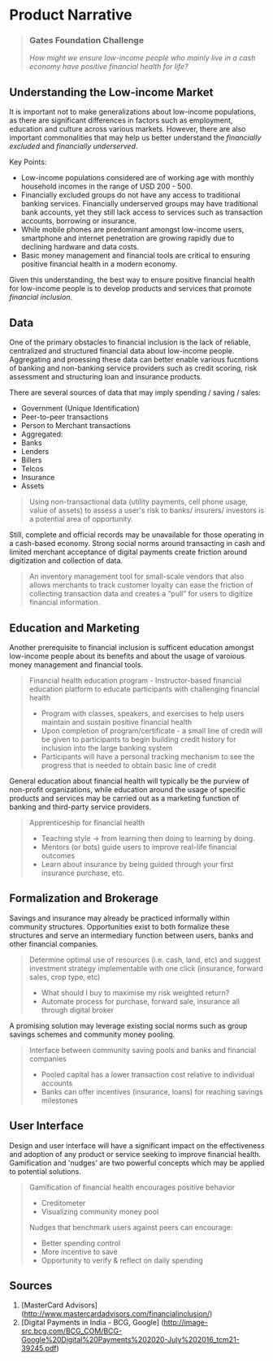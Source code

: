 # Product Narrative

> ### Gates Foundation Challenge
>
> _How might we ensure low-income people who mainly live in a cash economy have
> positive financial health for life?_


## Understanding the Low-income Market

It is important not to make generalizations about low-income populations, as there are significant differences in factors such as employment, education and culture across various markets. However, there are also important commonalities that may help us better understand the *financially excluded* and *financially underserved*.

Key Points:
+ Low-income populations considered are of working age with monthly household incomes in the range of USD 200 - 500.
+ Financially excluded groups do not have any access to traditional banking services. Financially underserved groups may have traditional bank accounts, yet they still lack access to services such as transaction accounts, borrowing or insurance.
+ While mobile phones are predominant amongst low-income users, smartphone and internet penetration are growing rapidly due to declining hardware and data costs.
+ Basic money management and financial tools are critical to ensuring positive financial health in a modern economy.

Given this understanding, the best way to ensure positive financial health for low-income people is to develop products and services that promote *financial inclusion*.


## Data

One of the primary obstacles to financial inclusion is the lack of reliable, centralized and structured financial data about low-income people. Aggregating and proessing these data can better enable various fucntions of banking and non-banking service providers such as credit scoring, risk assessment and structuring loan and insurance products.

There are several sources of data that may imply spending / saving / sales:
+ Government (Unique Identification)
+ Peer-to-peer transactions
+ Person to Merchant transactions
+ Aggregated:
+ 	Banks
+ 	Lenders
+ 	Billers
+ 	Telcos
+ 	Insurance
+ 	Assets

> Using non-transactional data (utility payments, cell phone usage, value of assets) to
> assess a user's risk to banks/ insurers/ investors is a potential area of opportunity.

Still, complete and official records may be unavailable for those operating in a cash-based economy. Strong social norms around transacting in cash and limited merchant acceptance of digital payments create friction around digitization and collection of data.

> An inventory management tool for small-scale vendors that also allows merchants to track
> customer loyalty can ease the friction of collecting transaction data and creates a “pull”
> for users to digitize financial information.


## Education and Marketing

Another prerequisite to financial inclusion is sufficent education amongst low-income people about its benefits and about the usage of varoious money management and financial tools. 

> Financial health education program - Instructor-based financial education platform to
> educate participants with challenging financial health
> +	Program with classes, speakers, and exercises to help users maintain and
>	sustain positive financial health
> +	Upon completion of program/certificate - a small line of credit will be given
>	to participants to begin building credit history for inclusion into the large
>	banking system
> +	Participants will have a personal tracking mechanism to see the progress that
>	is needed to obtain basic line of credit

General education about financial health will typically be the purview of non-profit organizations, while education around the usage of specific products and services may be carried out as a marketing function of banking and third-party service providers.

> Apprenticeship for financial health
> +	Teaching style → from learning then doing to learning by doing.
> +	Mentors (or bots) guide users to improve real-life financial outcomes
> +	Learn about insurance by being guided through your first insurance purchase, etc.


## Formalization and Brokerage

Savings and insurance may already be practiced informally within community structures. Opportunities exist to both formalize these structures and serve an intermediary function between users, banks and other financial companies.

> Determine optimal use of resources (i.e. cash, land, etc) and suggest investment strategy
> implementable with one click (insurance, forward sales, crop type, etc)
> +	What should I buy to maximise my risk weighted return?
> +	Automate process for purchase, forward sale, insurance all through digital broker

A promising solution may leverage existing social norms such as group savings schemes and community money pooling.

> Interface between community saving pools and banks and financial companies
> + Pooled capital has a lower transaction cost relative to individual accounts
> +	Banks can offer incentives (insurance, loans) for reaching savings milestones


## User Interface

Design and user interface will have a significant impact on the effectiveness and adoption of any product or service seeking to improve financial health. Gamification and 'nudges' are two powerful concepts which may be applied to potential solutions.

> Gamification of financial health encourages positive behavior
> +	Creditometer
> + Visualizing community money pool
>
> Nudges that benchmark users against peers can encourage:
> +	Better spending control
> +	More incentive to save
> +	Opportunity to verify & reflect on daily spending



## Sources
1. [MasterCard Advisors] (http://www.mastercardadvisors.com/financialinclusion/)
2. [Digital Payments in India - BCG, Google] (http://image-src.bcg.com/BCG_COM/BCG-Google%20Digital%20Payments%202020-July%202016_tcm21-39245.pdf)



